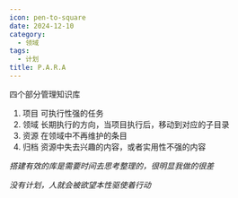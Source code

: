 ```yaml
---
icon: pen-to-square
date: 2024-12-10
category:
  - 领域
tags:
  - 计划
title: P.A.R.A
---
```

四个部分管理知识库
1. 项目
   可执行性强的任务
2. 领域
   长期执行的方向，当项目执行后，移动到对应的子目录
3.  资源
   在领域中不再维护的条目
4. 归档
   资源中失去兴趣的内容，或者实用性不强的内容

*搭建有效的库是需要时间去思考整理的，很明显我做的很差*

*没有计划，人就会被欲望本性驱使着行动*

